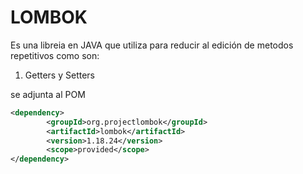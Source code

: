 # LOMBOK

Es una libreia en JAVA que utiliza para reducir al edición de metodos repetitivos como son:
  
  1. Getters y Setters

se adjunta al POM
```xml
<dependency>
		<groupId>org.projectlombok</groupId>
		<artifactId>lombok</artifactId>
		<version>1.18.24</version>
		<scope>provided</scope>
</dependency>
```

